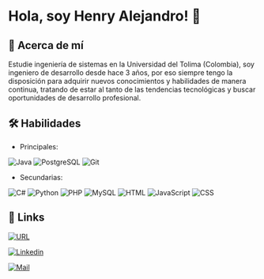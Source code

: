 
# Hola, soy Henry Alejandro! 👋


## 🚀 Acerca de mí
Estudie ingeniería de sistemas en la Universidad del Tolima (Colombia), soy ingeniero de desarrollo desde hace 3 años, por eso siempre tengo la disposición para adquirir nuevos conocimientos y habilidades de manera continua, tratando de estar al tanto de las tendencias tecnológicas y buscar oportunidades de desarrollo profesional.


## 🛠 Habilidades
- Principales:

![Java](https://img.shields.io/badge/Java-ED8B00?style=for-the-badge&logo=openjdk&logoColor=white)
![PostgreSQL](https://img.shields.io/badge/PostgreSQL-316192?style=for-the-badge&logo=postgresql&logoColor=white)
![Git](https://img.shields.io/badge/GIT-E44C30?style=for-the-badge&logo=git&logoColor=white)

- Secundarias:

![C#](https://img.shields.io/badge/C%23-239120?style=for-the-badge&logo=c-sharp&logoColor=white)
![Python](https://img.shields.io/badge/Python-14354C?style=for-the-badge&logo=python&logoColor=white)
![PHP](https://img.shields.io/badge/PHP-777BB4?style=for-the-badge&logo=php&logoColor=white)
![MySQL](https://img.shields.io/badge/MySQL-00000F?style=for-the-badge&logo=mysql&logoColor=white)
![HTML](https://img.shields.io/badge/HTML-239120?style=for-the-badge&logo=html5&logoColor=white)
![JavaScript](https://img.shields.io/badge/JavaScript-F7DF1E?style=for-the-badge&logo=javascript&logoColor=black)
![CSS](https://img.shields.io/badge/CSS-239120?&style=for-the-badge&logo=css3&logoColor=white)


## 🔗 Links
[![URL](https://img.shields.io/badge/website-000000?style=for-the-badge&logo=About.me&logoColor=white)](https://tecnohalecatez.com.co)

[![Linkedin](https://img.shields.io/badge/linkedin-0A66C2?style=for-the-badge&logo=linkedin&logoColor=white)](https://www.linkedin.com/in/henry-alejandro-cáceres-téllez-037809181)

[![Mail](https://img.shields.io/badge/Gmail-D14836?style=for-the-badge&logo=gmail&logoColor=white)](mailto:henry.caceres@tecnohalecatez.com.co)
